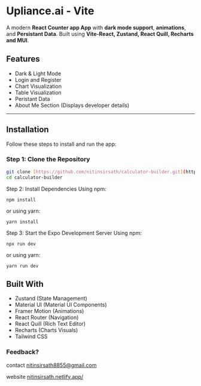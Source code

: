 # Upliance.ai - Vite

A modern **React Counter app App** with **dark mode support**, **animations**, and **Persistant Data**. Built using **Vite-React, Zustand, React Quill, Recharts and MUI**.

## Features

- Dark & Light Mode
- Login and Register
- Chart Visualization
- Table Visualization
- Peristant Data
- About Me Section (Displays developer details)

---

## Installation

Follow these steps to install and run the app:

### **Step 1: Clone the Repository**

```sh
git clone [https://github.com/nitinsirsath/calculator-builder.git](https://github.com/NitinSirsath/upliance-ai.git)
cd calculator-builder
```

Step 2: Install Dependencies
Using npm:

```
npm install
```

or using yarn:

```
yarn install
```

Step 3: Start the Expo Development Server
Using npm:

```
npx run dev
```

or using yarn:

```
yarn run dev
```

## Built With

- Zustand (State Management)
- Material UI (Material UI Components)
- Framer Motion (Animations)
- React Router (Navigation)
- React Quill (Rich Text Editor)
- Recharts (Charts Visuals)
- Tailwind CSS
  

### Feedback?

contact nitinsirsath8855@gmail.com

website [nitinsirsath.netlify.app/](https://nitinsirsath.netlify.app/)
